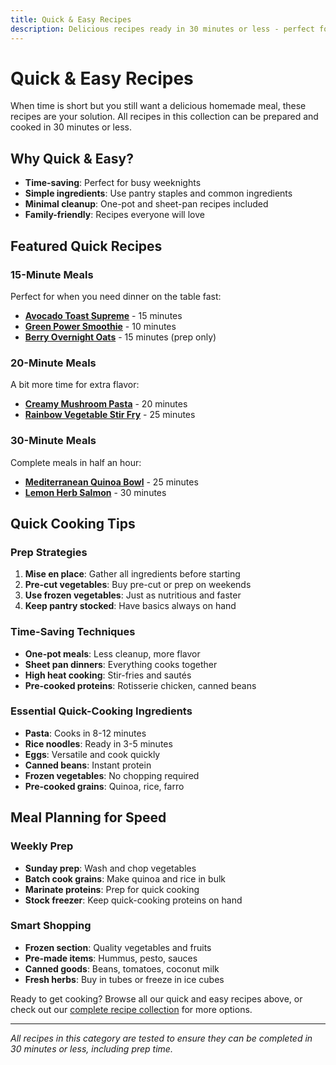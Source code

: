 ```yaml
---
title: Quick & Easy Recipes
description: Delicious recipes ready in 30 minutes or less - perfect for busy weeknights.
---
```


# Quick & Easy Recipes

When time is short but you still want a delicious homemade meal, these recipes are your solution. All recipes in this collection can be prepared and cooked in 30 minutes or less.

## Why Quick & Easy?

- **Time-saving**: Perfect for busy weeknights
- **Simple ingredients**: Use pantry staples and common ingredients
- **Minimal cleanup**: One-pot and sheet-pan recipes included
- **Family-friendly**: Recipes everyone will love

## Featured Quick Recipes

### 15-Minute Meals
Perfect for when you need dinner on the table fast:

- **[Avocado Toast Supreme](/recipes/avocado-toast-supreme/)** - 15 minutes
- **[Green Power Smoothie](/recipes/green-power-smoothie/)** - 10 minutes
- **[Berry Overnight Oats](/recipes/berry-overnight-oats/)** - 15 minutes (prep only)

### 20-Minute Meals
A bit more time for extra flavor:

- **[Creamy Mushroom Pasta](/recipes/creamy-mushroom-pasta/)** - 20 minutes
- **[Rainbow Vegetable Stir Fry](/recipes/rainbow-vegetable-stir-fry/)** - 25 minutes

### 30-Minute Meals
Complete meals in half an hour:

- **[Mediterranean Quinoa Bowl](/recipes/mediterranean-quinoa-bowl/)** - 25 minutes
- **[Lemon Herb Salmon](/recipes/lemon-herb-salmon/)** - 30 minutes

## Quick Cooking Tips

### Prep Strategies
1. **Mise en place**: Gather all ingredients before starting
2. **Pre-cut vegetables**: Buy pre-cut or prep on weekends
3. **Use frozen vegetables**: Just as nutritious and faster
4. **Keep pantry stocked**: Have basics always on hand

### Time-Saving Techniques
- **One-pot meals**: Less cleanup, more flavor
- **Sheet pan dinners**: Everything cooks together
- **High heat cooking**: Stir-fries and sautés
- **Pre-cooked proteins**: Rotisserie chicken, canned beans

### Essential Quick-Cooking Ingredients
- **Pasta**: Cooks in 8-12 minutes
- **Rice noodles**: Ready in 3-5 minutes
- **Eggs**: Versatile and cook quickly
- **Canned beans**: Instant protein
- **Frozen vegetables**: No chopping required
- **Pre-cooked grains**: Quinoa, rice, farro

## Meal Planning for Speed

### Weekly Prep
- **Sunday prep**: Wash and chop vegetables
- **Batch cook grains**: Make quinoa and rice in bulk
- **Marinate proteins**: Prep for quick cooking
- **Stock freezer**: Keep quick-cooking proteins on hand

### Smart Shopping
- **Frozen section**: Quality vegetables and fruits
- **Pre-made items**: Hummus, pesto, sauces
- **Canned goods**: Beans, tomatoes, coconut milk
- **Fresh herbs**: Buy in tubes or freeze in ice cubes

Ready to get cooking? Browse all our quick and easy recipes above, or check out our [complete recipe collection](/recipes/) for more options.

---

*All recipes in this category are tested to ensure they can be completed in 30 minutes or less, including prep time.*